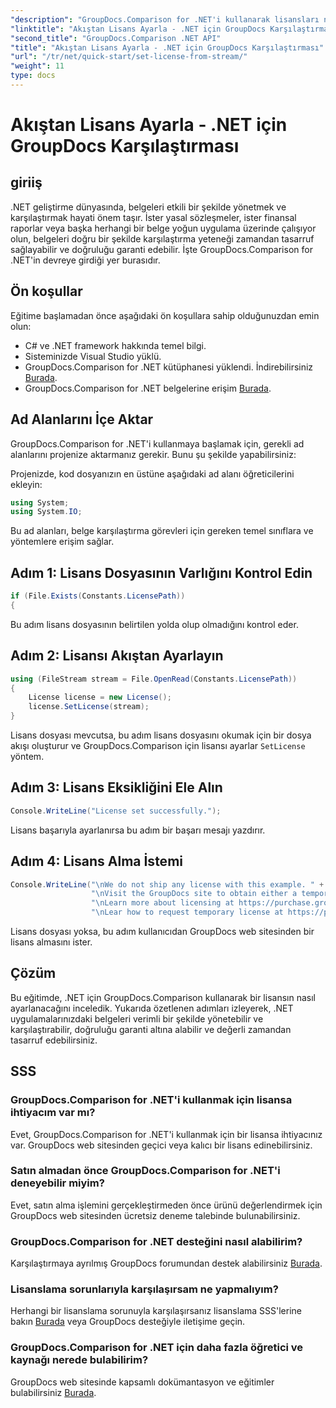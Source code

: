 ```yaml
---
"description": "GroupDocs.Comparison for .NET'i kullanarak lisansları nasıl verimli bir şekilde ayarlayacağınızı öğrenin. Bu eğitimle belge doğruluğunu sağlayın ve zamandan tasarruf edin."
"linktitle": "Akıştan Lisans Ayarla - .NET için GroupDocs Karşılaştırması"
"second_title": "GroupDocs.Comparison .NET API"
"title": "Akıştan Lisans Ayarla - .NET için GroupDocs Karşılaştırması"
"url": "/tr/net/quick-start/set-license-from-stream/"
"weight": 11
type: docs
---
```

# Akıştan Lisans Ayarla - .NET için GroupDocs Karşılaştırması

## giriiş
.NET geliştirme dünyasında, belgeleri etkili bir şekilde yönetmek ve karşılaştırmak hayati önem taşır. İster yasal sözleşmeler, ister finansal raporlar veya başka herhangi bir belge yoğun uygulama üzerinde çalışıyor olun, belgeleri doğru bir şekilde karşılaştırma yeteneği zamandan tasarruf sağlayabilir ve doğruluğu garanti edebilir. İşte GroupDocs.Comparison for .NET'in devreye girdiği yer burasıdır. 
## Ön koşullar
Eğitime başlamadan önce aşağıdaki ön koşullara sahip olduğunuzdan emin olun:
- C# ve .NET framework hakkında temel bilgi.
- Sisteminizde Visual Studio yüklü.
- GroupDocs.Comparison for .NET kütüphanesi yüklendi. İndirebilirsiniz [Burada](https://releases.groupdocs.com/comparison/net/).
- GroupDocs.Comparison for .NET belgelerine erişim [Burada](https://tutorials.groupdocs.com/comparison/net/).

## Ad Alanlarını İçe Aktar
GroupDocs.Comparison for .NET'i kullanmaya başlamak için, gerekli ad alanlarını projenize aktarmanız gerekir. Bunu şu şekilde yapabilirsiniz:

Projenizde, kod dosyanızın en üstüne aşağıdaki ad alanı öğreticilerini ekleyin:
```csharp
using System;
using System.IO;
```
Bu ad alanları, belge karşılaştırma görevleri için gereken temel sınıflara ve yöntemlere erişim sağlar.

## Adım 1: Lisans Dosyasının Varlığını Kontrol Edin
```csharp
if (File.Exists(Constants.LicensePath))
{
```
Bu adım lisans dosyasının belirtilen yolda olup olmadığını kontrol eder.
## Adım 2: Lisansı Akıştan Ayarlayın
```csharp
using (FileStream stream = File.OpenRead(Constants.LicensePath))
{
    License license = new License();
    license.SetLicense(stream);
}
```
Lisans dosyası mevcutsa, bu adım lisans dosyasını okumak için bir dosya akışı oluşturur ve GroupDocs.Comparison için lisansı ayarlar `SetLicense` yöntem.
## Adım 3: Lisans Eksikliğini Ele Alın
```csharp
Console.WriteLine("License set successfully.");
```
Lisans başarıyla ayarlanırsa bu adım bir başarı mesajı yazdırır.
## Adım 4: Lisans Alma İstemi
```csharp
Console.WriteLine("\nWe do not ship any license with this example. " +
                  "\nVisit the GroupDocs site to obtain either a temporary or permanent license. " +
                  "\nLearn more about licensing at https://purchase.groupdocs.com/faqs/licensing. " +
                  "\nLear how to request temporary license at https://purchase.groupdocs.com/geçici-lisans.");
```
Lisans dosyası yoksa, bu adım kullanıcıdan GroupDocs web sitesinden bir lisans almasını ister.

## Çözüm
Bu eğitimde, .NET için GroupDocs.Comparison kullanarak bir lisansın nasıl ayarlanacağını inceledik. Yukarıda özetlenen adımları izleyerek, .NET uygulamalarınızdaki belgeleri verimli bir şekilde yönetebilir ve karşılaştırabilir, doğruluğu garanti altına alabilir ve değerli zamandan tasarruf edebilirsiniz.
## SSS
### GroupDocs.Comparison for .NET'i kullanmak için lisansa ihtiyacım var mı?
Evet, GroupDocs.Comparison for .NET'i kullanmak için bir lisansa ihtiyacınız var. GroupDocs web sitesinden geçici veya kalıcı bir lisans edinebilirsiniz.
### Satın almadan önce GroupDocs.Comparison for .NET'i deneyebilir miyim?
Evet, satın alma işlemini gerçekleştirmeden önce ürünü değerlendirmek için GroupDocs web sitesinden ücretsiz deneme talebinde bulunabilirsiniz.
### GroupDocs.Comparison for .NET desteğini nasıl alabilirim?
Karşılaştırmaya ayrılmış GroupDocs forumundan destek alabilirsiniz [Burada](https://forum.groupdocs.com/c/comparison/12).
### Lisanslama sorunlarıyla karşılaşırsam ne yapmalıyım?
Herhangi bir lisanslama sorunuyla karşılaşırsanız lisanslama SSS'lerine bakın [Burada](https://purchase.groupdocs.com/faqs/licensing) veya GroupDocs desteğiyle iletişime geçin.
### GroupDocs.Comparison for .NET için daha fazla öğretici ve kaynağı nerede bulabilirim?
GroupDocs web sitesinde kapsamlı dokümantasyon ve eğitimler bulabilirsiniz [Burada](https://tutorials.groupdocs.com/comparison/net/).